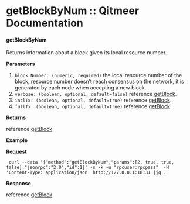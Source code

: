 # getBlockByNum :: Qitmeer Documentation

#### getBlockByNum <a href="#getblockbynum" id="getblockbynum"></a>

Returns information about a block given its local resource number.

**Parameters**

1. `block Number: (numeric, required)` the local resource number of the block, resource number doesn’t reach consensus on the network, it is generated by each node when accepting a new block.
2. `verbose: (boolean, optional, default=false)` reference [getBlock](https://github.com/objemmanuel/docs/blob/master/qitmeer-json-rpc/broken-reference/README.md).
3. `inclTx: (boolean, optional, default=true)` reference [getBlock](https://github.com/objemmanuel/docs/blob/master/qitmeer-json-rpc/broken-reference/README.md).
4. `fullTx: (boolean, optional, default=true)` reference [getBlock](https://github.com/objemmanuel/docs/blob/master/qitmeer-json-rpc/broken-reference/README.md).

**Returns**

reference [getBlock](https://github.com/objemmanuel/docs/blob/master/qitmeer-json-rpc/broken-reference/README.md)

**Example**

**Request**

```
 curl --data '{"method":"getBlockByNum","params":[2, true, true, false],"jsonrpc":"2.0","id":1}' -s -k -u "rpcuser:rpcpass"  -H 'Content-Type: application/json' http://127.0.0.1:18131 |jq .
```

**Response**

reference [getBlock](https://github.com/objemmanuel/docs/blob/master/qitmeer-json-rpc/broken-reference/README.md)
